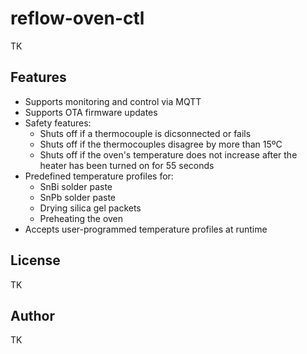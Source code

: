 # reflow-oven-ctl

TK

## Features

- Supports monitoring and control via MQTT
- Supports OTA firmware updates
- Safety features:
    - Shuts off if a thermocouple is dicsonnected or fails
    - Shuts off if the thermocouples disagree by more than 15ºC
    - Shuts off if the oven's temperature does not increase after the heater has been turned on for 55 seconds
- Predefined temperature profiles for:
    - SnBi solder paste
    - SnPb solder paste
    - Drying silica gel packets
    - Preheating the oven
- Accepts user-programmed temperature profiles at runtime

## License

TK

## Author

TK
